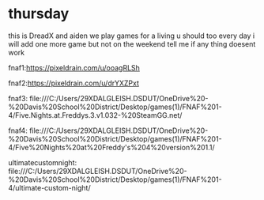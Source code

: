 # thursday
this is DreadX and aiden
we play games for a living u should too 
every day i will add one more game but not on the weekend
tell me if any thing doesent work

fnaf1:https://pixeldrain.com/u/ooagRLSh

fnaf2:https://pixeldrain.com/u/drYXZPxt

fnaf3: file:///C:/Users/29XDALGLEISH.DSDUT/OneDrive%20-%20Davis%20School%20District/Desktop/games(1)/FNAF%201-4/Five.Nights.at.Freddys.3.v1.032-%20SteamGG.net/

fnaf4: file:///C:/Users/29XDALGLEISH.DSDUT/OneDrive%20-%20Davis%20School%20District/Desktop/games(1)/FNAF%201-4/Five%20Nights%20at%20Freddy's%204%20version%201.1/

ultimatecustomnight: file:///C:/Users/29XDALGLEISH.DSDUT/OneDrive%20-%20Davis%20School%20District/Desktop/games(1)/FNAF%201-4/ultimate-custom-night/






